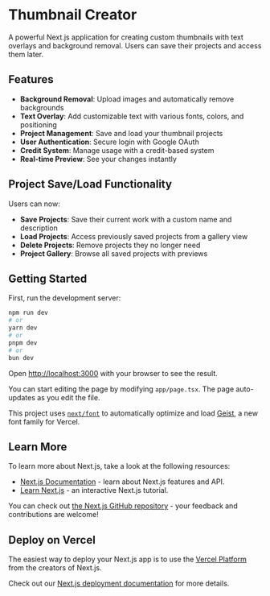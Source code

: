 # Thumbnail Creator

A powerful Next.js application for creating custom thumbnails with text overlays and background removal. Users can save their projects and access them later.

## Features

- **Background Removal**: Upload images and automatically remove backgrounds
- **Text Overlay**: Add customizable text with various fonts, colors, and positioning
- **Project Management**: Save and load your thumbnail projects
- **User Authentication**: Secure login with Google OAuth
- **Credit System**: Manage usage with a credit-based system
- **Real-time Preview**: See your changes instantly

## Project Save/Load Functionality

Users can now:

- **Save Projects**: Save their current work with a custom name and description
- **Load Projects**: Access previously saved projects from a gallery view
- **Delete Projects**: Remove projects they no longer need
- **Project Gallery**: Browse all saved projects with previews

## Getting Started

First, run the development server:

```bash
npm run dev
# or
yarn dev
# or
pnpm dev
# or
bun dev
```

Open [http://localhost:3000](http://localhost:3000) with your browser to see the result.

You can start editing the page by modifying `app/page.tsx`. The page auto-updates as you edit the file.

This project uses [`next/font`](https://nextjs.org/docs/app/building-your-application/optimizing/fonts) to automatically optimize and load [Geist](https://vercel.com/font), a new font family for Vercel.

## Learn More

To learn more about Next.js, take a look at the following resources:

- [Next.js Documentation](https://nextjs.org/docs) - learn about Next.js features and API.
- [Learn Next.js](https://nextjs.org/learn) - an interactive Next.js tutorial.

You can check out [the Next.js GitHub repository](https://github.com/vercel/next.js) - your feedback and contributions are welcome!

## Deploy on Vercel

The easiest way to deploy your Next.js app is to use the [Vercel Platform](https://vercel.com/new?utm_medium=default-template&filter=next.js&utm_source=create-next-app&utm_campaign=create-next-app-readme) from the creators of Next.js.

Check out our [Next.js deployment documentation](https://nextjs.org/docs/app/building-your-application/deploying) for more details.
